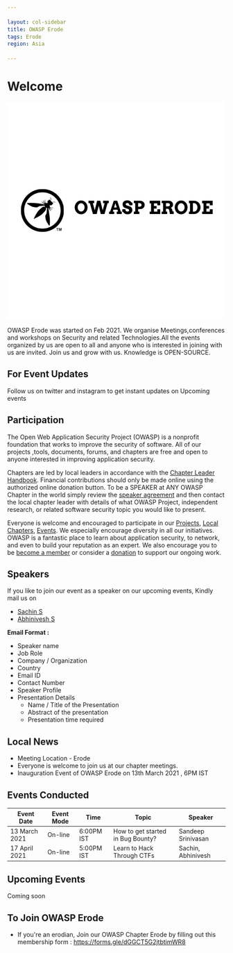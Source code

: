 ```yaml
---

layout: col-sidebar
title: OWASP Erode 
tags: Erode
region: Asia

---
```


# Welcome


<img src="assets/images/logo/logo.png"/>

OWASP Erode was started on Feb 2021. We organise Meetings,conferences and workshops on Security and related Technologies.All the events organized by us are open to all and anyone who is interested in joining with us are invited. Join us and grow with us. Knowledge is OPEN-SOURCE.

## For Event Updates
Follow us on twitter and instagram to get instant updates on Upcoming events


## Participation
The Open Web Application Security Project (OWASP) is a nonprofit foundation that works to improve the security of software. All of our projects ,tools, documents, forums, and chapters are free and open to anyone interested in improving application security. 

Chapters are led by local leaders in accordance with the [Chapter Leader Handbook](/www-policy/rules-of-procedure/chapter-handbook). Financial contributions should only be made online using the authorized online donation button. To be a SPEAKER at ANY OWASP Chapter in the world simply review the [speaker agreement](/www-policy/speaker-agreement) and then contact the local chapter leader with details of what OWASP Project, independent research, or related software security topic you would like to present.

Everyone is welcome and encouraged to participate in our [Projects](/projects), [Local Chapters](/chapters), [Events](/events). We especially encourage diversity in all our initiatives. OWASP is a fantastic place to learn about application security, to network, and even to build your reputation as an expert. We also encourage you to be [become a member](/membership) or consider a [donation](/donate) to support our ongoing work.

## Speakers
If you like to join our event as a speaker on our upcoming events, Kindly mail us on
* [Sachin S](mailto:sachin.selvaraju@owasp.org)
* [Abhinivesh S](mailto:abhi.nivesh@owasp.org)


**Email Format :**

- Speaker name
- Job Role
- Company / Organization
- Country
- Email ID
- Contact Number
- Speaker Profile
- Presentation Details
    - Name / Title of the Presentation
    - Abstract of the presentation
    - Presentation time required


## Local News
- Meeting Location - Erode
- Everyone is welcome to join us at our chapter meetings.
- Inauguration Event of OWASP Erode on 13th March 2021 , 6PM IST 


##  Events Conducted

Event Date | Event Mode | Time | Topic | Speaker
--- | --- | --- | --- |---
13 March 2021 | On-line | 6:00PM IST | How to get started in Bug Bounty? | Sandeep Srinivasan
17 April 2021 | On-line | 5:00PM IST | Learn to Hack Through CTFs | Sachin, Abhinivesh

## Upcoming Events
Coming soon

    

## To Join OWASP Erode

- If you're an erodian, Join our OWASP Chapter Erode by filling out this membership form : https://forms.gle/dGGCT5G2jtbtimWR8
